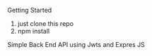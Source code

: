 Getting Started

1. just clone this repo
2. npm install

Simple Back End API using Jwts and Expres JS


